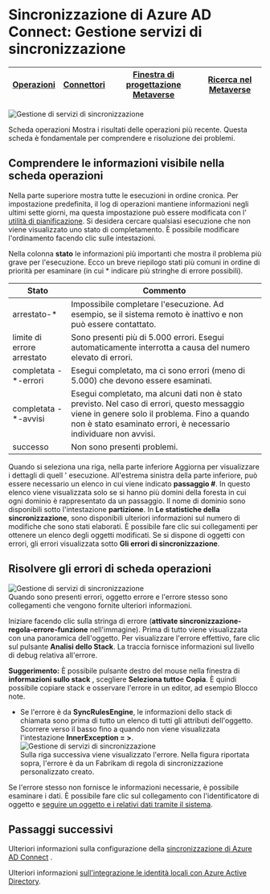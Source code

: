 <properties
    pageTitle="Sincronizzazione di Azure AD Connect: Gestione servizi di sincronizzazione UI | Microsoft Azure"
    description="Informazioni sulla scheda operazioni di Gestione servizio di sincronizzazione per Azure AD Connect."
    services="active-directory"
    documentationCenter=""
    authors="andkjell"
    manager="femila"
    editor=""/>

<tags
    ms.service="active-directory"
    ms.workload="identity"
    ms.tgt_pltfrm="na"
    ms.devlang="na"
    ms.topic="article"
    ms.date="09/07/2016"
    ms.author="billmath"/>


# <a name="azure-ad-connect-sync-synchronization-service-manager"></a>Sincronizzazione di Azure AD Connect: Gestione servizi di sincronizzazione

[Operazioni](active-directory-aadconnectsync-service-manager-ui-operations.md) | [Connettori](active-directory-aadconnectsync-service-manager-ui-connectors.md) | [Finestra di progettazione Metaverse](active-directory-aadconnectsync-service-manager-ui-mvdesigner.md) | [Ricerca nel Metaverse](active-directory-aadconnectsync-service-manager-ui-mvsearch.md)
--- | --- | --- | ---

![Gestione di servizi di sincronizzazione](./media/active-directory-aadconnectsync-service-manager-ui/operations.png)

Scheda operazioni Mostra i risultati delle operazioni più recente. Questa scheda è fondamentale per comprendere e risoluzione dei problemi.

## <a name="understand-the-information-visible-in-the-operations-tab"></a>Comprendere le informazioni visibile nella scheda operazioni
Nella parte superiore mostra tutte le esecuzioni in ordine cronica. Per impostazione predefinita, il log di operazioni mantiene informazioni negli ultimi sette giorni, ma questa impostazione può essere modificata con l' [utilità di pianificazione](active-directory-aadconnectsync-feature-scheduler.md). Si desidera cercare qualsiasi esecuzione che non viene visualizzato uno stato di completamento. È possibile modificare l'ordinamento facendo clic sulle intestazioni.

Nella colonna **stato** le informazioni più importanti che mostra il problema più grave per l'esecuzione. Ecco un breve riepilogo stati più comuni in ordine di priorità per esaminare (in cui * indicare più stringhe di errore possibili).

Stato | Commento
--- | ---
arrestato-* | Impossibile completare l'esecuzione. Ad esempio, se il sistema remoto è inattivo e non può essere contattato.
limite di errore arrestato | Sono presenti più di 5.000 errori. Esegui automaticamente interrotta a causa del numero elevato di errori.
completata -\*-errori | Esegui completato, ma ci sono errori (meno di 5.000) che devono essere esaminati.
completata -\*-avvisi | Esegui completato, ma alcuni dati non è stato previsto. Nel caso di errori, questo messaggio viene in genere solo il problema. Fino a quando non è stato esaminato errori, è necessario individuare non avvisi.
successo | Non sono presenti problemi.

Quando si seleziona una riga, nella parte inferiore Aggiorna per visualizzare i dettagli di quell ' esecuzione. All'estrema sinistra della parte inferiore, può essere necessario un elenco in cui viene indicato **passaggio #**. In questo elenco viene visualizzata solo se si hanno più domini della foresta in cui ogni dominio è rappresentato da un passaggio. Il nome di dominio sono disponibili sotto l'intestazione **partizione**. In **Le statistiche della sincronizzazione**, sono disponibili ulteriori informazioni sul numero di modifiche che sono stati elaborati. È possibile fare clic sui collegamenti per ottenere un elenco degli oggetti modificati. Se si dispone di oggetti con errori, gli errori visualizzata sotto **Gli errori di sincronizzazione**.

## <a name="troubleshoot-errors-in-operations-tab"></a>Risolvere gli errori di scheda operazioni
![Gestione di servizi di sincronizzazione](./media/active-directory-aadconnectsync-service-manager-ui/errorsync.png)  
Quando sono presenti errori, oggetto errore e l'errore stesso sono collegamenti che vengono fornite ulteriori informazioni.

Iniziare facendo clic sulla stringa di errore (**attivate sincronizzazione-regola-errore-funzione** nell'immagine). Prima di tutto viene visualizzata con una panoramica dell'oggetto. Per visualizzare l'errore effettivo, fare clic sul pulsante **Analisi dello Stack**. La traccia fornisce informazioni sul livello di debug relativa all'errore.

**Suggerimento:** È possibile pulsante destro del mouse nella finestra di **informazioni sullo stack** , scegliere **Seleziona tutto**e **Copia**. È quindi possibile copiare stack e osservare l'errore in un editor, ad esempio Blocco note.

- Se l'errore è da **SyncRulesEngine**, le informazioni dello stack di chiamata sono prima di tutto un elenco di tutti gli attributi dell'oggetto. Scorrere verso il basso fino a quando non viene visualizzata l'intestazione **InnerException = >**.  
![Gestione di servizi di sincronizzazione](./media/active-directory-aadconnectsync-service-manager-ui/errorinnerexception.png)  
Sulla riga successiva viene visualizzato l'errore. Nella figura riportata sopra, l'errore è da un Fabrikam di regola di sincronizzazione personalizzato creato.

Se l'errore stesso non fornisce le informazioni necessarie, è possibile esaminare i dati. È possibile fare clic sul collegamento con l'identificatore di oggetto e [seguire un oggetto e i relativi dati tramite il sistema](active-directory-aadconnectsync-service-manager-ui-connectors.md#follow-an-object-and-its-data-through-the-system).

## <a name="next-steps"></a>Passaggi successivi
Ulteriori informazioni sulla configurazione della [sincronizzazione di Azure AD Connect](active-directory-aadconnectsync-whatis.md) .

Ulteriori informazioni [sull'integrazione le identità locali con Azure Active Directory](active-directory-aadconnect.md).
